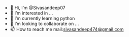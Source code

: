 - 👋 Hi, I’m @Sivasandeep07
- 👀 I’m interested in ...
- 🌱 I’m currently learning python
- 💞️ I’m looking to collaborate on ...
- 📫 How to reach me mail:sivasandeep474@gmail.com

<!---
Sivasandeep07/Sivasandeep07 is a ✨ special ✨ repository because its `README.md` (this file) appears on your GitHub profile.
You can click the Preview link to take a look at your changes.
--->
